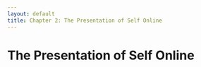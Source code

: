```yaml
---
layout: default
title: Chapter 2: The Presentation of Self Online
---
```


# The Presentation of Self Online